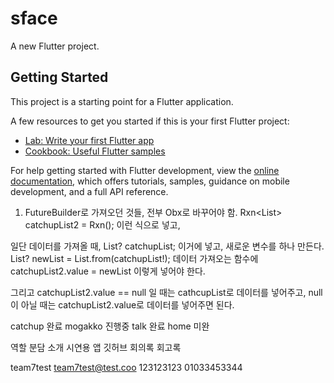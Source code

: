 # sface

A new Flutter project.

## Getting Started

This project is a starting point for a Flutter application.

A few resources to get you started if this is your first Flutter project:

- [Lab: Write your first Flutter app](https://docs.flutter.dev/get-started/codelab)
- [Cookbook: Useful Flutter samples](https://docs.flutter.dev/cookbook)

For help getting started with Flutter development, view the
[online documentation](https://docs.flutter.dev/), which offers tutorials,
samples, guidance on mobile development, and a full API reference.

1. FutureBuilder로 가져오던 것들, 전부 Obx로 바꾸어야 함.
   Rxn<List<CatchUpModel>> catchupList2 = Rxn(); 이런 식으로 넣고,

일단 데이터를 가져올 때,
List<CatchUpModel>? catchupList; 이거에 넣고,
새로운 변수를 하나 만든다.
List<CatchUpModel>? newList = List.from(catchupList!);
데이터 가져오는 함수에
catchupList2.value = newList 이렇게 넣어야 한다.

그리고 catchupList2.value == null 일 때는 cathcupList로 데이터를 넣어주고, null이 아닐 때는 catchupList2.value로 데이터를 넣어주면 된다.

catchup 완료
mogakko 진행중
talk 완료
home 미완

역할 분담 소개
시연용 앱
깃허브
회의록
회고록

team7test
team7test@test.coo
123123123
01033453344
